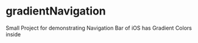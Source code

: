# gradientNavigation
Small Project for demonstrating Navigation Bar of iOS has Gradient Colors inside
